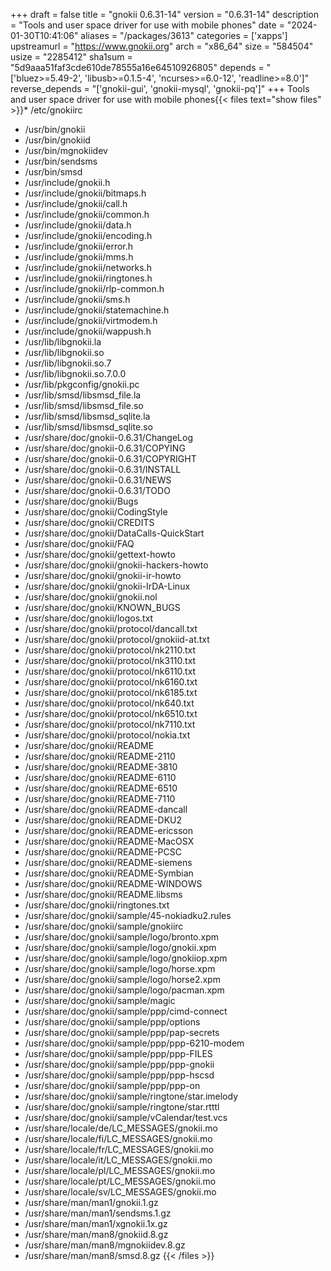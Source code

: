 +++
draft = false
title = "gnokii 0.6.31-14"
version = "0.6.31-14"
description = "Tools and user space driver for use with mobile phones"
date = "2024-01-30T10:41:06"
aliases = "/packages/3613"
categories = ['xapps']
upstreamurl = "https://www.gnokii.org"
arch = "x86_64"
size = "584504"
usize = "2285412"
sha1sum = "5d9aaa51faf3cde610de78555a16e64510926805"
depends = "['bluez>=5.49-2', 'libusb>=0.1.5-4', 'ncurses>=6.0-12', 'readline>=8.0']"
reverse_depends = "['gnokii-gui', 'gnokii-mysql', 'gnokii-pq']"
+++
Tools and user space driver for use with mobile phones{{< files text="show files" >}}* /etc/gnokiirc
* /usr/bin/gnokii
* /usr/bin/gnokiid
* /usr/bin/mgnokiidev
* /usr/bin/sendsms
* /usr/bin/smsd
* /usr/include/gnokii.h
* /usr/include/gnokii/bitmaps.h
* /usr/include/gnokii/call.h
* /usr/include/gnokii/common.h
* /usr/include/gnokii/data.h
* /usr/include/gnokii/encoding.h
* /usr/include/gnokii/error.h
* /usr/include/gnokii/mms.h
* /usr/include/gnokii/networks.h
* /usr/include/gnokii/ringtones.h
* /usr/include/gnokii/rlp-common.h
* /usr/include/gnokii/sms.h
* /usr/include/gnokii/statemachine.h
* /usr/include/gnokii/virtmodem.h
* /usr/include/gnokii/wappush.h
* /usr/lib/libgnokii.la
* /usr/lib/libgnokii.so
* /usr/lib/libgnokii.so.7
* /usr/lib/libgnokii.so.7.0.0
* /usr/lib/pkgconfig/gnokii.pc
* /usr/lib/smsd/libsmsd_file.la
* /usr/lib/smsd/libsmsd_file.so
* /usr/lib/smsd/libsmsd_sqlite.la
* /usr/lib/smsd/libsmsd_sqlite.so
* /usr/share/doc/gnokii-0.6.31/ChangeLog
* /usr/share/doc/gnokii-0.6.31/COPYING
* /usr/share/doc/gnokii-0.6.31/COPYRIGHT
* /usr/share/doc/gnokii-0.6.31/INSTALL
* /usr/share/doc/gnokii-0.6.31/NEWS
* /usr/share/doc/gnokii-0.6.31/TODO
* /usr/share/doc/gnokii/Bugs
* /usr/share/doc/gnokii/CodingStyle
* /usr/share/doc/gnokii/CREDITS
* /usr/share/doc/gnokii/DataCalls-QuickStart
* /usr/share/doc/gnokii/FAQ
* /usr/share/doc/gnokii/gettext-howto
* /usr/share/doc/gnokii/gnokii-hackers-howto
* /usr/share/doc/gnokii/gnokii-ir-howto
* /usr/share/doc/gnokii/gnokii-IrDA-Linux
* /usr/share/doc/gnokii/gnokii.nol
* /usr/share/doc/gnokii/KNOWN_BUGS
* /usr/share/doc/gnokii/logos.txt
* /usr/share/doc/gnokii/protocol/dancall.txt
* /usr/share/doc/gnokii/protocol/gnokiid-at.txt
* /usr/share/doc/gnokii/protocol/nk2110.txt
* /usr/share/doc/gnokii/protocol/nk3110.txt
* /usr/share/doc/gnokii/protocol/nk6110.txt
* /usr/share/doc/gnokii/protocol/nk6160.txt
* /usr/share/doc/gnokii/protocol/nk6185.txt
* /usr/share/doc/gnokii/protocol/nk640.txt
* /usr/share/doc/gnokii/protocol/nk6510.txt
* /usr/share/doc/gnokii/protocol/nk7110.txt
* /usr/share/doc/gnokii/protocol/nokia.txt
* /usr/share/doc/gnokii/README
* /usr/share/doc/gnokii/README-2110
* /usr/share/doc/gnokii/README-3810
* /usr/share/doc/gnokii/README-6110
* /usr/share/doc/gnokii/README-6510
* /usr/share/doc/gnokii/README-7110
* /usr/share/doc/gnokii/README-dancall
* /usr/share/doc/gnokii/README-DKU2
* /usr/share/doc/gnokii/README-ericsson
* /usr/share/doc/gnokii/README-MacOSX
* /usr/share/doc/gnokii/README-PCSC
* /usr/share/doc/gnokii/README-siemens
* /usr/share/doc/gnokii/README-Symbian
* /usr/share/doc/gnokii/README-WINDOWS
* /usr/share/doc/gnokii/README.libsms
* /usr/share/doc/gnokii/ringtones.txt
* /usr/share/doc/gnokii/sample/45-nokiadku2.rules
* /usr/share/doc/gnokii/sample/gnokiirc
* /usr/share/doc/gnokii/sample/logo/bronto.xpm
* /usr/share/doc/gnokii/sample/logo/gnokii.xpm
* /usr/share/doc/gnokii/sample/logo/gnokiiop.xpm
* /usr/share/doc/gnokii/sample/logo/horse.xpm
* /usr/share/doc/gnokii/sample/logo/horse2.xpm
* /usr/share/doc/gnokii/sample/logo/pacman.xpm
* /usr/share/doc/gnokii/sample/magic
* /usr/share/doc/gnokii/sample/ppp/cimd-connect
* /usr/share/doc/gnokii/sample/ppp/options
* /usr/share/doc/gnokii/sample/ppp/pap-secrets
* /usr/share/doc/gnokii/sample/ppp/ppp-6210-modem
* /usr/share/doc/gnokii/sample/ppp/ppp-FILES
* /usr/share/doc/gnokii/sample/ppp/ppp-gnokii
* /usr/share/doc/gnokii/sample/ppp/ppp-hscsd
* /usr/share/doc/gnokii/sample/ppp/ppp-on
* /usr/share/doc/gnokii/sample/ringtone/star.imelody
* /usr/share/doc/gnokii/sample/ringtone/star.rtttl
* /usr/share/doc/gnokii/sample/vCalendar/test.vcs
* /usr/share/locale/de/LC_MESSAGES/gnokii.mo
* /usr/share/locale/fi/LC_MESSAGES/gnokii.mo
* /usr/share/locale/fr/LC_MESSAGES/gnokii.mo
* /usr/share/locale/it/LC_MESSAGES/gnokii.mo
* /usr/share/locale/pl/LC_MESSAGES/gnokii.mo
* /usr/share/locale/pt/LC_MESSAGES/gnokii.mo
* /usr/share/locale/sv/LC_MESSAGES/gnokii.mo
* /usr/share/man/man1/gnokii.1.gz
* /usr/share/man/man1/sendsms.1.gz
* /usr/share/man/man1/xgnokii.1x.gz
* /usr/share/man/man8/gnokiid.8.gz
* /usr/share/man/man8/mgnokiidev.8.gz
* /usr/share/man/man8/smsd.8.gz
{{< /files >}}